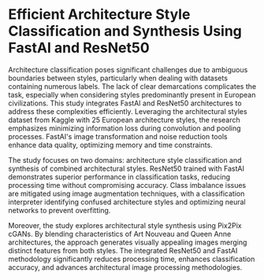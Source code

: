 # Efficient Architecture Style Classification and Synthesis Using FastAI and ResNet50

Architecture classification poses significant challenges due to ambiguous boundaries between styles, particularly when dealing with datasets containing numerous labels. The lack of clear demarcations complicates the task, especially when considering styles predominantly present in European civilizations. This study integrates FastAI and ResNet50 architectures to address these complexities efficiently. Leveraging the architectural styles dataset from Kaggle with 25 European architecture styles, the research emphasizes minimizing information loss during convolution and pooling processes. FastAI's image transformation and noise reduction tools enhance data quality, optimizing memory and time constraints.

The study focuses on two domains: architecture style classification and synthesis of combined architectural styles. ResNet50 trained with FastAI demonstrates superior performance in classification tasks, reducing processing time without compromising accuracy. Class imbalance issues are mitigated using image augmentation techniques, with a classification interpreter identifying confused architecture styles and optimizing neural networks to prevent overfitting.

Moreover, the study explores architectural style synthesis using Pix2Pix cGANs. By blending characteristics of Art Nouveau and Queen Anne architectures, the approach generates visually appealing images merging distinct features from both styles. The integrated ResNet50 and FastAI methodology significantly reduces processing time, enhances classification accuracy, and advances architectural image processing methodologies.
